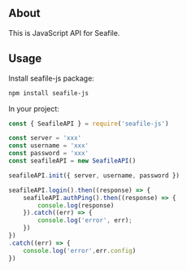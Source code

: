 
## About

This is JavaScript API for Seafile.

## Usage

Install seafile-js package:

```bash
npm install seafile-js
```

In your project:

```js
const { SeafileAPI } = require('seafile-js')

const server = 'xxx'
const username = 'xxx'
const password = 'xxx'
const seafileAPI = new SeafileAPI()

seafileAPI.init({ server, username, password })

seafileAPI.login().then((response) => {
	seafileAPI.authPing().then((response) => {
		console.log(response)
	}).catch((err) => {
		console.log('error', err);
	})
})
.catch((err) => {
	console.log('error',err.config)
})
```
